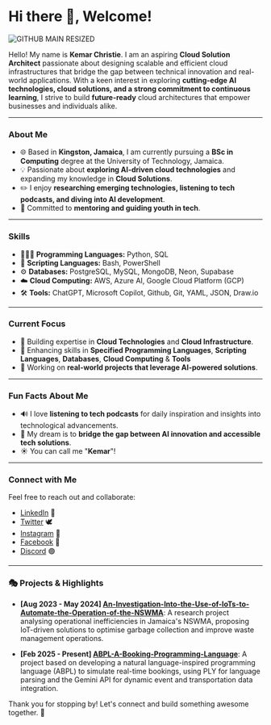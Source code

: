 # Hi there 👋, Welcome!

![GITHUB MAIN   RESIZED](https://github.com/user-attachments/assets/7d1b2614-7d25-4804-b274-31c327c509bb)

Hello! My name is **Kemar Christie**. I am an aspiring **Cloud Solution Architect** passionate about designing scalable and efficient cloud infrastructures that bridge the gap between technical innovation and real-world applications. With a keen interest in exploring **cutting-edge AI technologies, cloud solutions, and a strong commitment to continuous learning**, I strive to build **future-ready** cloud architectures that empower businesses and individuals alike.

---

### About Me
- 🌐 Based in **Kingston, Jamaica**, I am currently pursuing a **BSc in Computing** degree at the University of Technology, Jamaica.
- 💡 Passionate about **exploring AI-driven cloud technologies** and expanding my knowledge in **Cloud Solutions**.
- ✏️ I enjoy **researching emerging technologies, listening to tech podcasts, and diving into AI development**.
- 🤝 Committed to **mentoring and guiding youth in tech**.

---

### Skills
- 👨🏽‍💻 **Programming Languages:** Python, SQL
- 📜 **Scripting Languages:** Bash, PowerShell
- ⚙️ **Databases:** PostgreSQL, MySQL, MongoDB, Neon, Supabase
- ☁️ **Cloud Computing:** AWS, Azure AI, Google Cloud Platform (GCP)
- 🛠️ **Tools:** ChatGPT, Microsoft Copilot, Github, Git, YAML, JSON, Draw.io

---

### Current Focus
- 🚀 Building expertise in **Cloud Technologies** and **Cloud Infrastructure**.
- 🔧 Enhancing skills in **Specified Programming Languages**, **Scripting Languages**, **Databases**, **Cloud Computing** & **Tools**
- 🎨 Working on **real-world projects that leverage AI-powered solutions**.

---

### Fun Facts About Me
- 🔊 I love **listening to tech podcasts** for daily inspiration and insights into technological advancements.
- 🚨 My dream is to **bridge the gap between AI innovation and accessible tech solutions**.
- ☀️ You can call me "**Kemar**"!

---

### Connect with Me
Feel free to reach out and collaborate:
- [LinkedIn](https://www.linkedin.com/in/kemar-christie/)  👤
- [Twitter](https://x.com/kxng_christie)  🕊️
- [Instagram](https://www.instagram.com/kxng.christie/)  💬
- [Facebook](https://www.facebook.com/kemar.christie.739?mibextid=LQQJ4d)  🔵
- [Discord](https://discordapp.com/users/509862919484342283)  🟣

---

### 🎭 Projects & Highlights
- **[Aug 2023 - May 2024] [An-Investigation-Into-the-Use-of-IoTs-to-Automate-the-Operation-of-the-NSWMA](https://github.com/kemar-christie/An-Investigation-Into-the-Use-of-IoTs-to-Automate-the-Operation-of-the-NSWMA)**: A research project analysing operational inefficiencies in Jamaica's NSWMA, proposing IoT-driven solutions to optimise garbage collection and improve waste management operations.

- **[Feb 2025 - Present] [ABPL-A-Booking-Programming-Language](https://github.com/kemar-christie/ABPL-A-Booking-Programming-Language)**: A project based on developing a natural language-inspired programming language (ABPL) to simulate real-time bookings, using PLY for language parsing and the Gemini API for dynamic event and transportation data integration.


Thank you for stopping by! Let's connect and build something awesome together. 🚀
